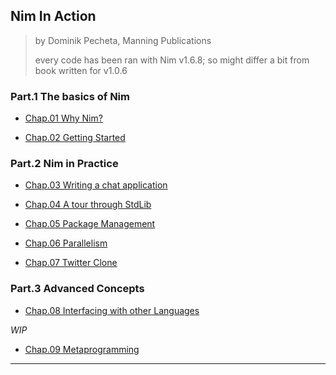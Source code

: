 
## Nim In Action

> by Dominik Pecheta, Manning Publications
>
> every code has been ran with Nim v1.6.8; so might differ a bit from book written for v1.0.6

### Part.1 The basics of Nim

* [Chap.01 Why Nim?](./part-01.md)

* [Chap.02 Getting Started](./part-01.md)

### Part.2 Nim in Practice

* [Chap.03 Writing a chat application](./chap03.md)

* [Chap.04 A tour through StdLib](./chap04.md)

* [Chap.05 Package Management](./chap05.md)

* [Chap.06 Parallelism](./chap06.md)

* [Chap.07 Twitter Clone](./chap07.md)

### Part.3 Advanced Concepts

* [Chap.08 Interfacing with other Languages](./chap08.md)

_WIP_

* [Chap.09 Metaprogramming](#)

---
